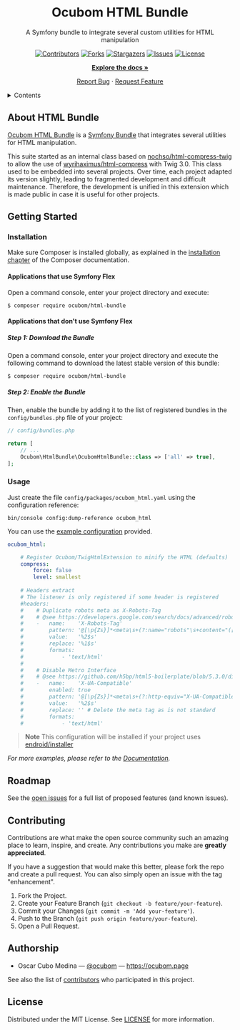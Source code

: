<div align="center">

Ocubom HTML Bundle
==================

A Symfony bundle to integrate several custom utilities for HTML manipulation

[![Contributors][contributors-img]][contributors-url]
[![Forks][forks-img]][forks-url]
[![Stargazers][stars-img]][stars-url]
[![Issues][issues-img]][issues-url]
[![License][license-img]][license-url]

[**Explore the docs »**](https://github.com/ocubom/html-bundle)

[Report Bug](https://github.com/ocubom/html-bundle/issues)
·
[Request Feature](https://github.com/ocubom/html-bundle/issues)

</div>

<details>
  <summary>Contents</summary>

* [About HTML Bundle](#about-html-bundle)
* [Getting Started](#getting-started)
    * [Installation](#installation)
    * [Usage](#usage)
* [Roadmap](#roadmap)
* [Contributing](#contributing)
* [Authorship](#authorship)
* [License](#license)

</details>

## About HTML Bundle

[Ocubom HTML Bundle](https://github.com/ocubom/html-bundle) is a [Symfony Bundle][] that integrates several utilities for HTML manipulation.

This suite started as an internal class based on [nochso/html-compress-twig][] to allow the use of [wyrihaximus/html-compress][] with Twig 3.0.
This class used to be embedded into several projects.
Over time, each project adapted its version slightly, leading to fragmented development and difficult maintenance.
Therefore, the development is unified in this extension which is made public in case it is useful for other projects.

## Getting Started

### Installation

Make sure Composer is installed globally, as explained in the [installation chapter](https://getcomposer.org/doc/00-intro.md) of the Composer documentation.

#### Applications that use Symfony Flex

Open a command console, enter your project directory and execute:

```console
$ composer require ocubom/html-bundle
```

#### Applications that don't use Symfony Flex

##### Step 1: Download the Bundle

Open a command console, enter your project directory and execute the
following command to download the latest stable version of this bundle:

```console
$ composer require ocubom/html-bundle
```

##### Step 2: Enable the Bundle

Then, enable the bundle by adding it to the list of registered bundles
in the `config/bundles.php` file of your project:

```php
// config/bundles.php

return [
    // ...
    Ocubom\HtmlBundle\OcubomHtmlBundle::class => ['all' => true],
];
```

### Usage

Just create the file `config/packages/ocubom_html.yaml` using the configuration reference:

```console
bin/console config:dump-reference ocubom_html
```

You can use the [example configuration][] provided.

```yaml
ocubom_html:

    # Register Ocubom/TwigHtmlExtension to minify the HTML (defaults)
    compress:
        force: false
        level: smallest
        
    # Headers extract
    # The listener is only registered if some header is registered
    #headers:
    #    # Duplicate robots meta as X-Robots-Tag
    #    # @see https://developers.google.com/search/docs/advanced/robots/robots_meta_tag#xrobotstag
    #    -   name:    'X-Robots-Tag'
    #        pattern: '@[\p{Zs}]*<meta\s+(?:name="robots"\s+content="([^"]+)"|content="([^"]+)"\s+name="robots")\s*/?\s*>\p{Zs}*\n?@i'
    #        value:   '%2$s'
    #        replace: '%1$s'
    #        formats:
    #            - 'text/html'
    #
    #    # Disable Metro Interface
    #    # @see https://github.com/h5bp/html5-boilerplate/blob/5.3.0/dist/doc/extend.md#prompt-users-to-switch-to-desktop-mode-in-ie10-metro
    #    -   name:    'X-UA-Compatible'
    #        enabled: true
    #        pattern: '@[\p{Zs}]*<meta\s+(?:http-equiv="X-UA-Compatible"\s+content="([^"]+)"|content="([^"]+)"\s+http-equiv="X-UA-Compatible")\s*>\p{Zs}*\n?@i'
    #        value:   '%2$s'
    #        replace: '' # Delete the meta tag as is not standard
    #        formats:
    #            - 'text/html'
```

> **Note**
> This configuration will be installed if your project uses [endroid/installer][]

_For more examples, please refer to the [Documentation](https://github.com/ocubom/html-bundle)._

## Roadmap

See the [open issues](https://github.com/ocubom/html-bundle/issues) for a full list of proposed features (and known issues).

## Contributing

Contributions are what make the open source community such an amazing place to learn, inspire, and create.
Any contributions you make are **greatly appreciated**.

If you have a suggestion that would make this better, please fork the repo and create a pull request.
You can also simply open an issue with the tag "enhancement".

1. Fork the Project.
2. Create your Feature Branch (`git checkout -b feature/your-feature`).
3. Commit your Changes (`git commit -m 'Add your-feature'`).
4. Push to the Branch (`git push origin feature/your-feature`).
5. Open a Pull Request.

## Authorship

* Oscar Cubo Medina — [@ocubom](https://twitter.com/ocubom) — https://ocubom.page <div align="center">

See also the list of [contributors][contributors-url] who participated in this project.

## License

Distributed under the MIT License.
See [LICENSE][] for more information.


[LICENSE]: https://github.com/ocubom/html-bundle/blob/master/LICENSE
[example configuration]: https://github.com/ocubom/html-bundle/blob/main/.install/symfony/config/packages/ocubom_html.yaml

<!-- Links -->
[composer]: https://getcomposer.org/
[endroid/installer]: https://packagist.org/packages/endroid/installer
[Symfony]: https://symfony.com/
[Symfony Bundle]: https://symfony.com/doc/current/bundles.html

<!-- Packagist links -->
[nochso/html-compress-twig]: https://packagist.org/packages/nochso/html-compress-twig
[wyrihaximus/html-compress]: https://packagist.org/packages/wyrihaximus/html-compress

<!-- Project Badges -->
[contributors-img]: https://img.shields.io/github/contributors/ocubom/html-bundle.svg?style=for-the-badge
[contributors-url]: https://github.com/ocubom/html-bundle/graphs/contributors
[forks-img]:        https://img.shields.io/github/forks/ocubom/html-bundle.svg?style=for-the-badge
[forks-url]:        https://github.com/ocubom/html-bundle/network/members
[stars-img]:        https://img.shields.io/github/stars/ocubom/html-bundle.svg?style=for-the-badge
[stars-url]:        https://github.com/ocubom/html-bundle/stargazers
[issues-img]:       https://img.shields.io/github/issues/ocubom/html-bundle.svg?style=for-the-badge
[issues-url]:       https://github.com/ocubom/html-bundle/issues
[license-img]:      https://img.shields.io/github/license/ocubom/html-bundle.svg?style=for-the-badge
[license-url]:      https://github.com/ocubom/html-bundle/blob/master/LICENSE

